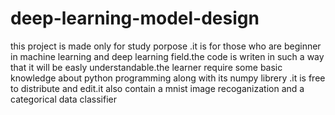 # deep-learning-model-design
this project is made only for study porpose .it is for those who are beginner in machine learning and deep learning field.the code is writen in such  a way that it will be easly understandable.the learner require some basic knowledge about python programming along with its numpy librery .it is free to distribute and edit.it also contain a mnist image recoganization and a categorical data classifier 
